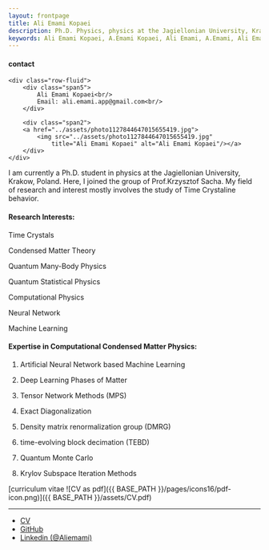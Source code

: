 ```yaml
---
layout: frontpage
title: Ali Emami Kopaei
description: Ph.D. Physics, physics at the Jagiellonian University, Krakow, Poland.
keywords: Ali Emami Kopaei, A.Emami Kopaei, Ali Emami, A.Emami, Ali Emami Kopaei physics, A E Kopaei, A Emami Kopaei, a emami kopaei, a emami kopaei, ali emami kopaei, sharif ali emami, ali emami sharif
---
```


<div class="container">
<h4><a name="contact"></a>contact</h4>

    <div class="row-fluid">
        <div class="span5">
            Ali Emami Kopaei<br/>
            Email: ali.emami.app@gmail.com<br/>
        </div>

        <div class="span2">
        <a href="../assets/photo1127844647015655419.jpg">
            <img src="../assets/photo1127844647015655419.jpg"
                title="Ali Emami Kopaei" alt="Ali Emami Kopaei"/></a>
        </div>
    </div>
</div>
    

 I am currently a Ph.D. student in physics at the Jagiellonian University, Krakow, Poland. Here, I joined the group of 
Prof.Krzysztof Sacha.
 My field of research and interest mostly involves the study of Time Crystaline behavior.


#### Research Interests:
Time Crystals

Condensed Matter Theory

Quantum Many-Body Physics

Quantum Statistical Physics

Computational Physics

Neural Network

Machine Learning


#### Expertise in Computational Condensed Matter Physics:

1. Artificial Neural Network based Machine Learning

2. Deep Learning Phases of Matter

3. Tensor Network Methods (MPS)

4. Exact Diagonalization

5. Density matrix renormalization group (DMRG)

6. time-evolving block decimation (TEBD)

7. Quantum Monte Carlo

8. Krylov Subspace Iteration Methods



[curriculum vitae ![CV as pdf]({{ BASE_PATH }}/pages/icons16/pdf-icon.png)]({{ BASE_PATH }}/assets/CV.pdf)<br/>


---

<div class="navbar">
  <div class="navbar-inner">
      <ul class="nav">
          <li><a href="{{ BASE_PATH }}/assets/CV.pdf">CV</a></li>
          <li><a href="https://github.com/aliemami94">GitHub</a></li>
          <li><a href="https://www.linkedin.com/in/ali-e-7b5b25120/">Linkedin (@Aliemami)</a></li>
      </ul>
  </div>
</div>